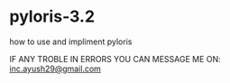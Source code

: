# pyloris-3.2
how to use and impliment pyloris

IF ANY TROBLE IN ERRORS YOU CAN MESSAGE ME ON:
inc.ayush29@gmail.com
